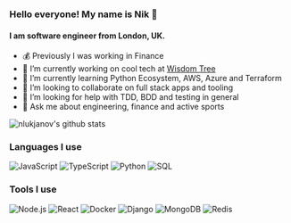 ### Hello everyone! My name is Nik 👋
#### I am software engineer from London, UK.

- 💰 Previously I was working in Finance
- 🔭 I’m currently working on cool tech at [Wisdom Tree](https://www.wisdomtree.eu/)
- 🌱 I’m currently learning Python Ecosystem, AWS, Azure and Terraform
- 👯 I’m looking to collaborate on full stack apps and tooling
- 🤔 I’m looking for help with TDD, BDD and testing in general
- 💬 Ask me about engineering, finance and active sports

![nlukjanov's github stats](https://github-readme-stats.vercel.app/api?username=nlukjanov&count_private=true&show_icons=true&title_color=3340fc&text_color=3340fc)

### Languages I use

![JavaScript](https://img.shields.io/badge/-JavaScript-000?&logo=JavaScript)
![TypeScript](https://img.shields.io/badge/-TypeScript-000?&logo=TypeScript)
![Python](https://img.shields.io/badge/-Python-000?&logo=Python)
![SQL](https://img.shields.io/badge/-SQL-000?&logo=MySQL)

### Tools I use

![Node.js](https://img.shields.io/badge/-Node.js-000?&logo=node.js)
![React](https://img.shields.io/badge/-React-000?&logo=React)
![Docker](https://img.shields.io/badge/-Docker-000?&logo=Docker)
![Django](https://img.shields.io/badge/-django-000?&logo=django)
![MongoDB](https://img.shields.io/badge/-Mongodb-000?&logo=mongodb)
![Redis](https://img.shields.io/badge/-Redis-000?&logo=Redis)

<!--
**nlukjanov/nlukjanov** is a ✨ _special_ ✨ repository because its `README.md` (this file) appears on your GitHub profile.
Here are some ideas to get you started:

-->
